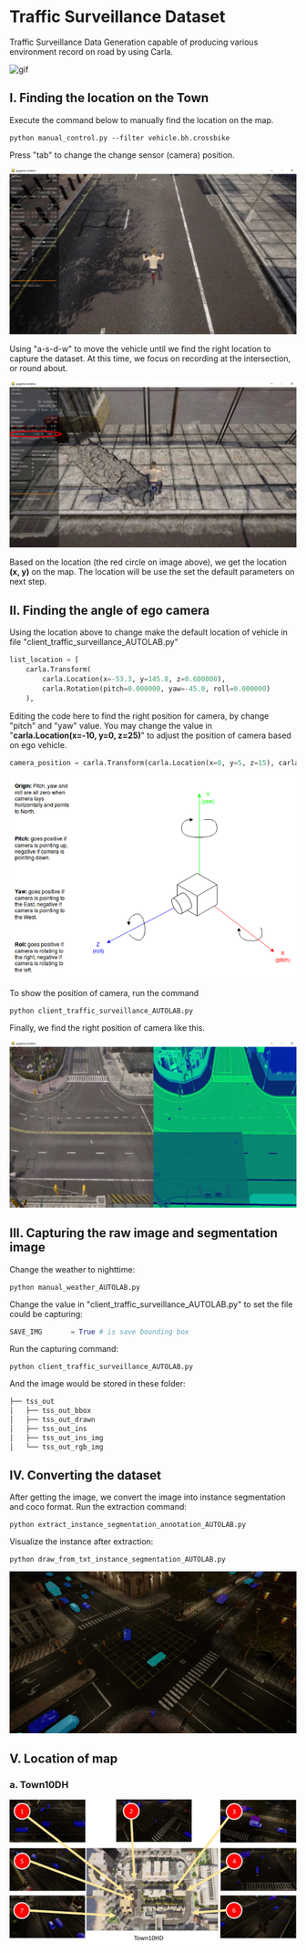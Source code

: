 # Traffic Surveillance Dataset
Traffic Surveillance Data Generation capable of producing various environment record on road by using Carla.

![gif](images/traffic_surveillance_intersection.gif)

## I. Finding the location on the Town

Execute the command below to manually find the location on the map.

```shell
python manual_control.py --filter vehicle.bh.crossbike
```

Press "tab" to change the change sensor (camera) position.

![gif](images/camera_position.jpeg)

Using "a-s-d-w" to move the vehicle until we find the right location to capture the dataset.
At this time, we focus on recording at the intersection, or round about.

![gif](images/intersection_position.jpeg)

Based on the location (the red circle on image above), we get the location **(x, y)** on the map.
The location will be use the set the default parameters on next step.

## II. Finding the angle of ego camera

Using the location above to change make the default location of vehicle in file "client_traffic_surveillance_AUTOLAB.py"

```python
list_location = [
    carla.Transform(
        carla.Location(x=-53.3, y=145.8, z=0.600000),
        carla.Rotation(pitch=0.000000, yaw=-45.0, roll=0.000000)
    ),
```

Editing the code here to find the right position for camera, by change "pitch" and "yaw" value.
You may change the value in "**carla.Location(x=-10, y=0, z=25)**" to adjust the position of camera based on ego vehicle.

```python
camera_position = carla.Transform(carla.Location(x=0, y=5, z=15), carla.Rotation(pitch=-45.0, yaw=-45))
```

![gif](images/pitch_yaw_roll_drone_agv_robot.jpeg)

To show the position of camera, run the command

```shell
python client_traffic_surveillance_AUTOLAB.py
```

Finally, we find the right position of camera like this.

![gif](images/ui_capturing.jpeg)

## III. Capturing the raw image and segmentation image

Change the weather to nighttime:

```shell
python manual_weather_AUTOLAB.py
```

Change the value in "client_traffic_surveillance_AUTOLAB.py" to set the file could be capturing:

```python
SAVE_IMG       = True # is save bounding box
```

Run the capturing command:

```shell
python client_traffic_surveillance_AUTOLAB.py
```

And the image would be stored in these folder:

```shell
├── tss_out
│   ├── tss_out_bbox
│   ├── tss_out_drawn
│   ├── tss_out_ins
│   ├── tss_out_ins_img
│   └── tss_out_rgb_img
```

## IV. Converting the dataset

After getting the image, we convert the image into instance segmentation and coco format.
Run the extraction command:

```shell
python extract_instance_segmentation_annotation_AUTOLAB.py
```

Visualize the instance after extraction:

```shell
python draw_from_txt_instance_segmentation_AUTOLAB.py
```

![gif](images/00000120.jpeg)

## V. Location of map

### a. Town10DH

![gif](images/Town10HD.jpeg)
